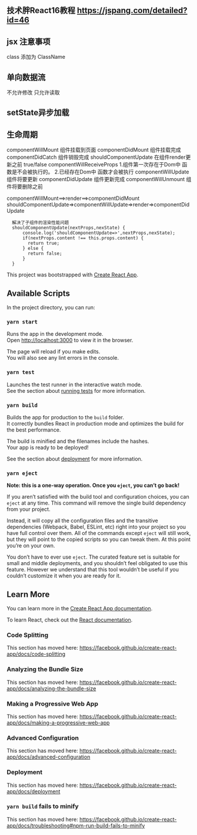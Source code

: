 ## 技术胖React16教程 https://jspang.com/detailed?id=46

## jsx 注意事项

class 添加为 ClassName

## 单向数据流

不允许修改 只允许读取
## setState异步加载

## 生命周期
componentWillMount 组件挂载到页面
componentDidMount 组件挂载完成 
componentDidCatch 组件销毁完成
shouldComponentUpdate 在组件render更新之前 true/false
componentWillReceiveProps
1.组件第一次存在于Dom中 函数是不会被执行的。
2.已经存在Dom中 函数才会被执行
componentWillUpdate 组件将要更新
componentDidUpdate 组件更新完成
componentWillUnmount 组件将要删除之前

componentWillMount==>render==>componentDidMount
shouldComponentUpdate=>componentWillUpdate=>render=>componentDidUpdate

```javscript
  解决了子组件的渲染性能问题
  shouldComponentUpdate(nextProps,nexState) {
      console.log('shouldComponentUpdate=>',nextProps,nexState);
      if(nextProps.content !== this.props.content) {
        return true;
      } else {
        return false;
      }   
  }
```
This project was bootstrapped with [Create React App](https://github.com/facebook/create-react-app).

## Available Scripts

In the project directory, you can run:

### `yarn start`

Runs the app in the development mode.<br />
Open [http://localhost:3000](http://localhost:3000) to view it in the browser.

The page will reload if you make edits.<br />
You will also see any lint errors in the console.

### `yarn test`

Launches the test runner in the interactive watch mode.<br />
See the section about [running tests](https://facebook.github.io/create-react-app/docs/running-tests) for more information.

### `yarn build`

Builds the app for production to the `build` folder.<br />
It correctly bundles React in production mode and optimizes the build for the best performance.

The build is minified and the filenames include the hashes.<br />
Your app is ready to be deployed!

See the section about [deployment](https://facebook.github.io/create-react-app/docs/deployment) for more information.

### `yarn eject`

**Note: this is a one-way operation. Once you `eject`, you can’t go back!**

If you aren’t satisfied with the build tool and configuration choices, you can `eject` at any time. This command will remove the single build dependency from your project.

Instead, it will copy all the configuration files and the transitive dependencies (Webpack, Babel, ESLint, etc) right into your project so you have full control over them. All of the commands except `eject` will still work, but they will point to the copied scripts so you can tweak them. At this point you’re on your own.

You don’t have to ever use `eject`. The curated feature set is suitable for small and middle deployments, and you shouldn’t feel obligated to use this feature. However we understand that this tool wouldn’t be useful if you couldn’t customize it when you are ready for it.

## Learn More

You can learn more in the [Create React App documentation](https://facebook.github.io/create-react-app/docs/getting-started).

To learn React, check out the [React documentation](https://reactjs.org/).

### Code Splitting

This section has moved here: https://facebook.github.io/create-react-app/docs/code-splitting

### Analyzing the Bundle Size

This section has moved here: https://facebook.github.io/create-react-app/docs/analyzing-the-bundle-size

### Making a Progressive Web App

This section has moved here: https://facebook.github.io/create-react-app/docs/making-a-progressive-web-app

### Advanced Configuration

This section has moved here: https://facebook.github.io/create-react-app/docs/advanced-configuration

### Deployment

This section has moved here: https://facebook.github.io/create-react-app/docs/deployment

### `yarn build` fails to minify

This section has moved here: https://facebook.github.io/create-react-app/docs/troubleshooting#npm-run-build-fails-to-minify
